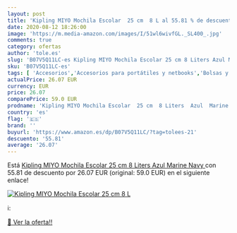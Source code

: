 ```yaml
---
layout: post
title: 'Kipling MIYO Mochila Escolar  25 cm  8 L al 55.81 % de descuento'
date: 2020-08-12 18:26:00
image: 'https://m.media-amazon.com/images/I/51wl6wivfGL._SL400_.jpg'
comments: true
category: ofertas
author: 'tole.es'
slug: 'B07V5Q11LC-es Kipling MIYO Mochila Escolar 25 cm 8 Liters Azul Marine Navy'
sku: 'B07V5Q11LC-es'
tags: [ 'Accesorios','Accesorios para portátiles y netbooks','Bolsas y fundas para portátiles y netbooks','Informática','Mochilas para portátiles y netbooks','escolar','mochila', ]
actualPrice: 26.07 EUR
currency: EUR
price: 26.07
comparePrice: 59.0 EUR
prodname: 'Kipling MIYO Mochila Escolar  25 cm  8 Liters  Azul  Marine Navy '
country: 'es'
flag: '🇪🇸'
brand: ''
buyurl: 'https://www.amazon.es/dp/B07V5Q11LC/?tag=tolees-21'
descuento: '55.81'
average: '26.07'
---
```


Está [Kipling MIYO Mochila Escolar  25 cm  8 Liters  Azul  Marine Navy ](https://www.amazon.es/dp/B07V5Q11LC/?tag=tolees-21) con 55.81 de descuento por 26.07 EUR (original: 59.0 EUR) en el siguiente enlace!

[![Kipling MIYO Mochila Escolar  25 cm  8 L](https://m.media-amazon.com/images/I/51wl6wivfGL._SL400_.jpg)](https://www.amazon.es/dp/B07V5Q11LC/?tag=tolees-21)

ℹ️:


[🛒 Ver la oferta!!](https://www.amazon.es/dp/B07V5Q11LC/?tag=tolees-21)

